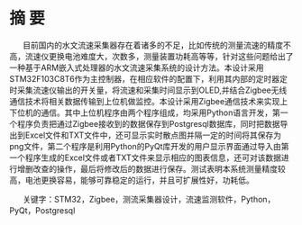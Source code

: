 # **摘  要**

      目前国内的水文流速采集器存在着诸多的不足，比如传统的测量流速的精度不高，流速仪更换电池难度大，次数多，测量装置功耗高等等，针对这些问题给出了一种基于ARM嵌入式处理器的水文流速采集系统的设计方法。本设计采用STM32F103C8T6作为主控制器，在相应软件的配置下，利用其内部的定时器定时采集流速仪输出的开关量，将流速和采集时间显示到OLED,并结合Zigbee无线通信技术将相关数据传输到上位机做监控。本设计采用Zigbee通信技术来实现上下位机的通信。其中上位机程序由两个程序组成，均采用Python语言开发，第一个程序负责把通过Zigbee接收到的数据保存到Postgresql数据库，同时把数据导出到Excel文件和TXT文件中，还可显示实时散点图并隔一定的时间将其保存为png文件，第二个程序是利用Python的PyQt库开发的用户显示界面通过导入由第一个程序生成的Excel文件或者TXT文件来显示相应的图表信息，还可对该数据进行增删改查的操作，最后将修改后的数据进行保存。测试表明本系统测量精度较高，电池更换容易，能够可靠稳定的运行，并且可扩展性好，功耗低。

      关键字：STM32，Zigbee，测流采集器设计，流速监测软件，Python，PyQt，Postgresql

